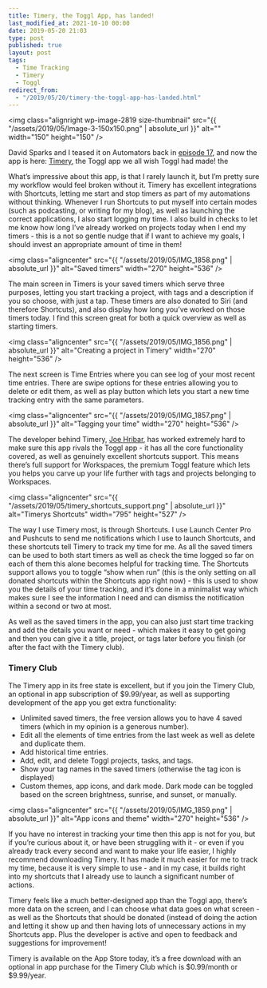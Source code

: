 ```yaml
---
title: Timery, the Toggl App, has landed!
last_modified_at: 2021-10-10 00:00
date: 2019-05-20 21:03
type: post
published: true
layout: post
tags:
  - Time Tracking
  - Timery
  - Toggl
redirect_from:
  - "/2019/05/20/timery-the-toggl-app-has-landed.html"
---
```



  <img
    class="alignright wp-image-2819 size-thumbnail"
    src="{{ "/assets/2019/05/Image-3-150x150.png" | absolute_url }}"
    alt=""
    width="150"
    height="150"
  />


  David Sparks and I teased it on Automators back in
  <a href="https://relay.fm/automators/17">episode 17</a>, and now the app is
  here: <a href="https://timeryapp.com">Timery</a>, the Toggl app we all wish
  Toggl had made! the  

<!--more-->

  What’s impressive about this app, is that I rarely launch it, but I’m pretty
  sure my workflow would feel broken without it. Timery has excellent
  integrations with Shortcuts, letting me start and stop timers as part of my
  automations without thinking. Whenever I run Shortcuts to put myself into
  certain modes (such as podcasting, or writing for my blog), as well as
  launching the correct applications, I also start logging my time. I also build
  in checks to let me know how long I’ve already worked on projects today when I
  end my timers - this is a not so gentle nudge that if I want to achieve my
  goals, I should invest an appropriate amount of time in them!


  <img
    class="aligncenter"
    src="{{ "/assets/2019/05/IMG_1858.png" | absolute_url }}"
    alt="Saved timers"
    width="270"
    height="536"
  />


  The main screen in Timers is your saved timers which serve three purposes,
  letting you start tracking a project, with tags and a description if you so
  choose, with just a tap. These timers are also donated to Siri (and therefore
  Shortcuts), and also display how long you’ve worked on those timers today. I
  find this screen great for both a quick overview as well as starting timers.  

  <img
    class="aligncenter"
    src="{{ "/assets/2019/05/IMG_1856.png" | absolute_url }}"
    alt="Creating a project in Timery"
    width="270"
    height="536"
  />  

  The next screen is Time Entries where you can see log of your most recent time
  entries. There are swipe options for these entries allowing you to delete or
  edit them, as well as play button which lets you start a new time tracking
  entry with the same parameters.  

  <img
    class="aligncenter"
    src="{{ "/assets/2019/05/IMG_1857.png" | absolute_url }}"
    alt="Tagging your time"
    width="270"
    height="536"
  />  

  The developer behind Timery, <a href="joehribar.com">Joe Hribar</a>, has
  worked extremely hard to make sure this app rivals the Toggl app - it has all
  the core functionality covered, as well as genuinely excellent shortcuts
  support. This means there’s full support for Workspaces, the premium Toggl
  feature which lets you helps you carve up your life further with tags and
  projects belonging to Workspaces.


  <img
    class="aligncenter"
    src="{{ "/assets/2019/05/timery_shortcuts_support.png" | absolute_url }}"
    alt="Timerys Shortcuts"
    width="795"
    height="527"
  />


  The way I use Timery most, is through Shortcuts. I use Launch Center Pro and
  Pushcuts to send me notifications which I use to launch Shortcuts, and these
  shortcuts tell Timery to track my time for me. As all the saved timers can be
  used to both start timers as well as check the time logged so far on each of
  them this alone becomes helpful for tracking time. The Shortcuts support
  allows you to toggle “show when run” (this is the only setting on all donated
  shortcuts within the Shortcuts app right now) - this is used to show you the
  details of your time tracking, and it’s done in a minimalist way which makes
  sure I see the information I need and can dismiss the notification within a
  second or two at most.  

  As well as the saved timers in the app, you can also just start time tracking
  and add the details you want or need - which makes it easy to get going and
  then you can give it a title, project, or tags later before you finish (or
  after the fact with the Timery club).  
<h3 id="timeryclub">Timery Club</h3>

  The Timery app in its free state is excellent, but if you join the Timery
  Club, an optional in app subscription of $9.99/year, as well as supporting
  development of the app you get extra functionality:  
<ul>
  <li>
    Unlimited saved timers, the free version allows you to have 4 saved timers
    (which in my opinion is a generous number).
  </li>
  <li>
    Edit all the elements of time entries from the last week as well as delete
    and duplicate them.
  </li>
  <li>Add historical time entries.</li>
  <li>Add, edit, and delete Toggl projects, tasks, and tags.</li>
  <li>
    Show your tag names in the saved timers (otherwise the tag icon is
    displayed)
  </li>
  <li>
    Custom themes, app icons, and dark mode. Dark mode can be toggled based on
    the screen brightness, sunrise, and sunset, or manually.
  </li>
</ul>

  <img
    class="aligncenter"
    src="{{ "/assets/2019/05/IMG_1859.png" | absolute_url }}"
    alt="App icons and theme"
    width="270"
    height="536"
  />


  If you have no interest in tracking your time then this app is not for you,
  but if you’re curious about it, or have been struggling with it - or even if
  you already track every second and want to make your life easier, I highly
  recommend downloading Timery. It has made it much easier for me to track my
  time, because it is very simple to use - and in my case, it builds right into
  my shortcuts that I already use to launch a significant number of actions.  

  Timery feels like a much better-designed app than the Toggl app, there’s more
  data on the screen, and I can choose what data goes on what screen - as well
  as the Shortcuts that should be donated (instead of doing the action and
  letting it show up and then having lots of unnecessary actions in my Shortcuts
  app. Plus the developer is active and open to feedback and suggestions for
  improvement!  

  Timery is available on the App Store today, it’s a free download with an
  optional in app purchase for the Timery Club which is $0.99/month or
  $9.99/year.  
